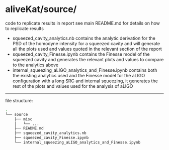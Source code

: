 # aliveKat/source/

code to replicate results in report
see main README.md for details on how to replicate results

- squeezed_cavity_analytics.nb contains the analytic derivation for the PSD of the homodyne intensity for a squeezed cavity and will generate all the plots used and values quoted in the relevant section of the report
- squeezed_cavity_Finesse.ipynb contains the Finesse model of the squeezed cavity and generates the relevant plots and values to compare to the analytics above
- internal_squeezing_aLIGO_analytics_and_Finesse.ipynb contains both the existing analytics used and the Finesse model for the aLIGO configuration with a long SRC and internal squeezing, it generates the rest of the plots and values used for the analysis of aLIGO 

---
file structure:
```bash
.
└── source
    ├── misc
    │   └── ...
    ├── README.md
    ├── squeezed_cavity_analytics.nb
    ├── squeezed_cavity_Finesse.ipynb
    └── internal_squeezing_aLIGO_analytics_and_Finesse.ipynb
```
